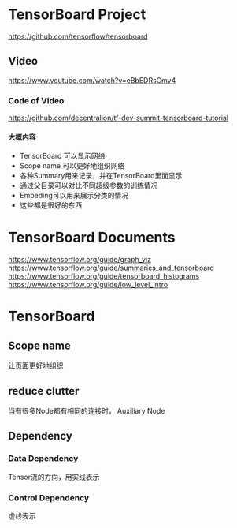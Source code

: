 # TensorBoard Project
https://github.com/tensorflow/tensorboard

## Video
https://www.youtube.com/watch?v=eBbEDRsCmv4
### Code of Video
https://github.com/decentralion/tf-dev-summit-tensorboard-tutorial
#### 大概内容
  * TensorBoard 可以显示网络
  * Scope name 可以更好地组织网络
  * 各种Summary用来记录，并在TensorBoard里面显示
  * 通过父目录可以对比不同超级参数的训练情况
  * Embeding可以用来展示分类的情况
  * 这些都是很好的东西

# TensorBoard Documents
https://www.tensorflow.org/guide/graph_viz  
https://www.tensorflow.org/guide/summaries_and_tensorboard  
https://www.tensorflow.org/guide/tensorboard_histograms  
https://www.tensorflow.org/guide/low_level_intro  

# TensorBoard 
## Scope name
让页面更好地组织

## reduce clutter 
当有很多Node都有相同的连接时， Auxiliary Node

## Dependency
### Data Dependency
Tensor流的方向，用实线表示
### Control Dependency
虚线表示


